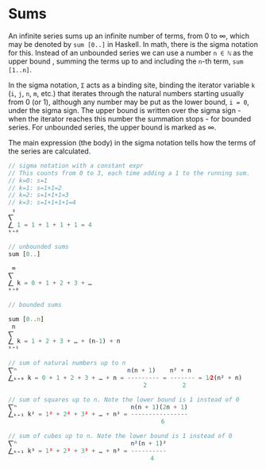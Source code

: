 # Sums

An infinite series sums up an infinite number of terms, from 0 to ∞, which may be denoted by `sum [0..]` in Haskell. In math, there is the sigma notation for this. Instead of an unbounded series we can use a number `n ∈ ℕ` as the upper bound , summing the terms up to and including the `n`-th term, `sum [1..n]`.

In the sigma notation, `Σ` acts as a binding site, binding the iterator variable `k` (`i`, `j`, `n`, `m`, etc.) that iterates through the natural numbers starting usually from 0 (or 1), although any number may be put as the lower bound, `i = 0`, under the sigma sign. The upper bound is written over the sigma sign - when the iterator reaches this number the summation stops - for bounded series. For unbounded series, the upper bound is marked as ∞.

The main expression (the body) in the sigma notation tells how the terms of the series are calculated.

```js
// sigma notation with a constant expr
// This counts from 0 to 3, each time adding a 1 to the running sum.
// k=0: s=1
// k=1: s=1+1=2
// k=2: s=1+1+1=3
// k=3: s=1+1+1+1=4
 ₃
⎲
⎳ 1 = 1 + 1 + 1 + 1 = 4
ᵏ⁼⁰

// unbounded sums
sum [0..]

 ∞
⎲
⎳ k = 0 + 1 + 2 + 3 + …
ᵏ⁼⁰

// bounded sums

sum [0..n]
 n
⎲
⎳ k = 1 + 2 + 3 + … + (n-1) + n
ᵏ⁼¹

// sum of natural numbers up to n
⎲ⁿ                               n(n + 1)    n² + n
⎳ₖ₌₀ k = 0 + 1 + 2 + 3 + … + n = --------- = ------- = 1⁄2(n² + n)
                                      2          2

// sum of squares up to n. Note the lower bound is 1 instead of 0
⎲ⁿ                                n(n + 1)(2n + 1)
⎳ₖ₌₁ k² = 1² + 2² + 3² + … + n² = ----------------
                                           6

// sum of cubes up to n. Note the lower bound is 1 instead of 0
⎲ⁿ                                n²(n + 1)²
⎳ₖ₌₁ k³ = 1³ + 2³ + 3³ + … + n³ = ----------
                                        4

```
